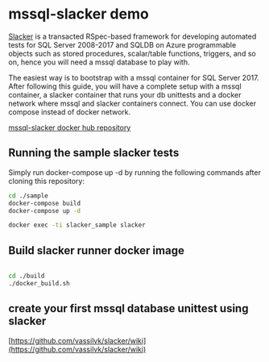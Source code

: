 # mssql-slacker demo

[Slacker](https://github.com/vassilvk/slacker/wiki) is a transacted RSpec-based framework for developing automated tests for SQL Server 2008-2017 and SQLDB on Azure programmable objects such as stored procedures, scalar/table functions, triggers, and so on, hence you will need a mssql database to play with. 

The easiest way is to bootstrap with a mssql container for SQL Server 2017. After following this guide, you will have a complete setup with a mssql container, a slacker container that runs your db unittests and a docker network where mssql and slacker containers connect. You can use docker compose instead of docker network. 

[mssql-slacker docker hub repository](https://hub.docker.com/r/ericskang/mssql-slacker/)


## Running the sample slacker tests
Simply run docker-compose up -d by running the following commands after cloning this repository:

```bash
cd ./sample
docker-compose build
docker-compose up -d

docker exec -ti slacker_sample slacker

```

## Build slacker runner docker image

```bash

cd ./build
./docker_build.sh

```

## create your first mssql database unittest using slacker
[https://github.com/vassilvk/slacker/wiki](https://github.com/vassilvk/slacker/wiki)
